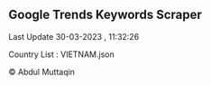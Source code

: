 

## Google Trends Keywords Scraper 
 
Last Update 30-03-2023 , 11:32:26

Country List :
VIETNAM.json



© Abdul Muttaqin 
